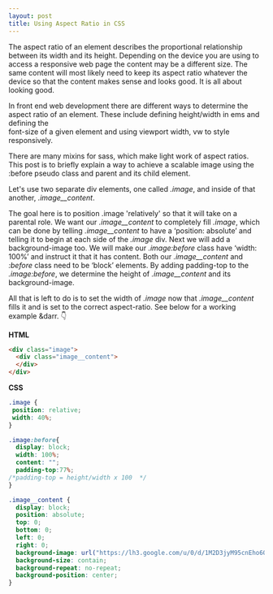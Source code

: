 ```yaml
---
layout: post
title: Using Aspect Ratio in CSS
---
```



The aspect ratio of an element describes the proportional relationship between its width and its height.
Depending on the device you are using to access a responsive web page the content may be a different size. The same content will most likely need to keep its
aspect ratio whatever the device so that the content makes sense and looks good. It is all about looking good.  


In front end web development there are different ways to determine the aspect ratio of an element. These include defining height/width in ems and defining the  
font-size of a given element and using viewport width, vw to style responsively.  


There are many mixins for sass, which make light work of aspect ratios.
This post is to briefly explain a way to achieve a scalable image using the :before pseudo class and parent and its child element.  

Let's use two separate div elements, one called *.image*, and inside of that another, *.image__content*.  

The goal here is to position .image 'relatively' so that it will take on a parental role.
We want our *.image__content* to completely fill *.image*, which can be done by telling *.image__content* to have a ‘position: absolute’ and telling it to begin at each  side of the *.image* div.
Next we will add a background-image too.
We will make our *.image:before* class have ‘width: 100%’ and instruct it that it has content. Both our *.image__content* and *:before* class need to be ‘block’ elements.
By adding padding-top to the *.image:before*, we determine the height of *.image__content* and its background-image.

All that is left to do is to set the width of *.image* now that *.image__content* fills it and is set to the correct aspect-ratio.
See below for a working example &darr. :point_down:

**HTML**
```html
<div class="image">
  <div class="image__content">
  </div>
</div>
```

**CSS**
```css
.image {
 position: relative;
 width: 40%;
}

.image:before{
  display: block;
  width: 100%;
  content: "";
  padding-top:77%;
/*padding-top = height/width x 100  */
}

.image__content {
  display: block;
  position: absolute;
  top: 0;
  bottom: 0;
  left: 0;
  right: 0;
  background-image: url("https://lh3.google.com/u/0/d/1M2D3jyM95cnEho6Q7RK6PAy7-QD5PQHg=w1920-h956-iv1");
  background-size: contain;
  background-repeat: no-repeat;
  background-position: center;
}
```
